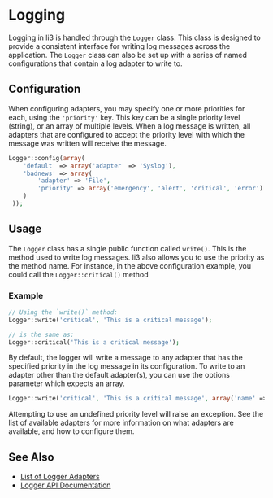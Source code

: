 # Logging

Logging in li3 is handled through the `Logger` class.  This class is designed to provide a consistent interface for writing log messages across the application.  The `Logger` class can also be set up with a series of named configurations that contain a log adapter to write to.

## Configuration

When configuring adapters, you may specify one or more priorities for each, using the `'priority'` key. This key can be a single priority level (string), or an array of multiple levels. When a log message is written, all adapters that are configured to accept the priority level with which the message was written will receive the message.

```php
Logger::config(array(
	'default' => array('adapter' => 'Syslog'),
 	'badnews' => array(
 		'adapter' => 'File',
 		'priority' => array('emergency', 'alert', 'critical', 'error')
 	)
 ));
```

## Usage

The `Logger` class has a single public function called `write()`.  This is the method used to write log messages.  li3 also allows you to use the priority as the method name.  For instance, in the above configuration example, you could call the `Logger::critical()` method

### Example

```php
// Using the `write()` method:
Logger::write('critical', 'This is a critical message');

// is the same as:
Logger::critical('This is a critical message');
```

By default, the logger will write a message to any adapter that has the specified priority in the log message in its configuration.  To write to an adapter other than the default adapter(s), you can use the options parameter which expects an array.

```php
Logger::write('critical', 'This is a critical message', array('name' => 'badnews'));
```

<div class="note note-info">
	Attempting to use an undefined priority level will raise an exception. See the list of available adapters for more information on what adapters are available, and how to configure them.
</div>

## See Also

* [List of Logger Adapters](/docs/lithium/analysis/logger/adapter)
* [Logger API Documentation](/docs/lithium/analysis/Logger)
